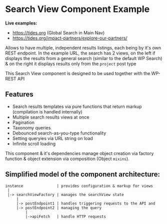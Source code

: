 
# Search View Component Example

**Live examples:**

- https://tides.org (Global Search in Main Nav)
- https://tides.org/impact-partners/explore-our-partners/

Allows to have multiple, independent results listings, each being
by it's own REST endpoint. In the example URL, the search has 2 views, on
the left if displays the results from a general search (similar to the
default WP Search) & on the right it displays results only from the
`project` post type

This Search View component is designed to be used together with the WP-REST API

## Features

- Search results templates via pure functions that return markup
  (compilation is handled internally)
- Multiple search results views at once
- Pagination
- Taxonomy queries
- Debounced search-as-you-type functionality
- Setting queryies via URL string on load
- Infinite scroll loading

This component & it's dependencies manage object creation via factory
function & object extension via composition (Object `mixins`).

## Simplified model of the component architecture:

```
instance               | provides configuration & markup for views
 |
 |-> searchViewFactory | manages the searchView state
     |
     |-> postEndpoint1 | handles triggering requests to the API and
     |-> postEndpoint2 | managing the query
         |
         |->apiFetch   | handle HTTP requests
```
